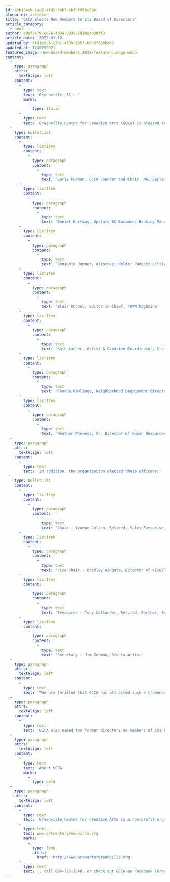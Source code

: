 ```yaml
---
id: a3b104cb-1ac2-4fd2-96b7-3bf8f999e598
blueprint: article
title: 'GCCA Elects New Members to Its Board of Directors'
article_category:
  - news
author: e00f3479-ec76-4b94-9035-181deda30ff3
article_date: '2022-01-10'
updated_by: 5f81e286-c3b1-4700-935f-b6b3f8b8baa2
updated_at: 1745799521
featured_image: new-board-members-2022-featured-image.webp
content:
  -
    type: paragraph
    attrs:
      textAlign: left
    content:
      -
        type: text
        text: 'Greenville, SC - '
        marks:
          -
            type: italic
      -
        type: text
        text: 'Greenville Center for Creative Arts (GCCA) is pleased to announce seven new members elected to its board of directors.'
  -
    type: bulletList
    content:
      -
        type: listItem
        content:
          -
            type: paragraph
            content:
              -
                type: text
                text: 'Earle Furman, GCCA Founder and Chair, NAI Earle Furman, LLC'
      -
        type: listItem
        content:
          -
            type: paragraph
            content:
              -
                type: text
                text: 'Daniel Hartway, Upstate SC Business Banking Manager/SVP, First Citizens Bank & Trust Co.'
      -
        type: listItem
        content:
          -
            type: paragraph
            content:
              -
                type: text
                text: 'Benjamin Hepner, Attorney, Holder Padgett Littlejohn + Prickett'
      -
        type: listItem
        content:
          -
            type: paragraph
            content:
              -
                type: text
                text: 'Blair Knobel, Editor-in-Chief, TOWN Magazine'
      -
        type: listItem
        content:
          -
            type: paragraph
            content:
              -
                type: text
                text: 'Kate Lacher, Artist & Creative Coordinator, Craig Gaulden Davis'
      -
        type: listItem
        content:
          -
            type: paragraph
            content:
              -
                type: text
                text: 'Rhonda Rawlings, Neighborhood Engagement Director, Mill Village Ministries'
      -
        type: listItem
        content:
          -
            type: paragraph
            content:
              -
                type: text
                text: 'Heather Wheless, Sr. Director of Human Resources, Thermo Fisher Scientific'
  -
    type: paragraph
    attrs:
      textAlign: left
    content:
      -
        type: text
        text: 'In addition, the organization elected these officers.'
  -
    type: bulletList
    content:
      -
        type: listItem
        content:
          -
            type: paragraph
            content:
              -
                type: text
                text: 'Chair - Yvonne Julian, Retired, Sales Executive, The Dow Chemical Company'
      -
        type: listItem
        content:
          -
            type: paragraph
            content:
              -
                type: text
                text: 'Vice Chair - Bradley Wingate, Director of Visual & Performing Arts, Greenville County Schools'
      -
        type: listItem
        content:
          -
            type: paragraph
            content:
              -
                type: text
                text: 'Treasurer - Tony Callander, Retired, Partner, Ernst & Young LLP'
      -
        type: listItem
        content:
          -
            type: paragraph
            content:
              -
                type: text
                text: 'Secretary - Jim Gorman, Studio Artist'
  -
    type: paragraph
    attrs:
      textAlign: left
    content:
      -
        type: text
        text: '“We are thrilled that GCCA has attracted such a tremendous slate of new directors to help us strengthen our impact and achieve our strategic goals,” says Kim Fabian, GCCA’s Executive Director. “Their collective talents will help to ensure long-term sustainability and foster meaningful economic and outreach impact through the education, advancement, and promotion of the visual arts.”'
  -
    type: paragraph
    attrs:
      textAlign: left
    content:
      -
        type: text
        text: 'GCCA also named two former directors as members of its Founder’s Circle: artist Patricia Kilburg, and philanthropist and retired business leader Tracy Hardaway. This distinction recognizes these GCCA founders for their vision and commitment to the organization.'
  -
    type: paragraph
    attrs:
      textAlign: left
    content:
      -
        type: text
        text: 'About GCCA'
        marks:
          -
            type: bold
  -
    type: paragraph
    attrs:
      textAlign: left
    content:
      -
        type: text
        text: 'Greenville Center for Creative Arts is a non-profit organization that aims to enrich the cultural fabric of the community through visual arts promotion, education, and inspiration. For more information, visit '
      -
        type: text
        text: www.artcentergreenville.org
        marks:
          -
            type: link
            attrs:
              href: 'http://www.artcentergreenville.org'
      -
        type: text
        text: ', call 864-735-3948, or check out GCCA on Facebook (Greenville Center for Creative Arts) & Instagram (@artcentergvl).'
---
```

